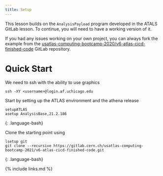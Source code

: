 ```yaml
---
title: Setup
---
```

This lesson builds on the `AnalysisPayload` program developed in the ATALS GitLab lesson. To continue, you will need to have a working version of it.

If you had any issues working on your own project, you can always fork the example from the [usatlas-computing-bootcamp-2020/v6-atlas-cicd-finished-code](https://gitlab.cern.ch/usatlas-computing-bootcamp-2021/v6-atlas-cicd-finished-code) GitLab repository.

# Quick Start
We need to ssh with the ability to use graphics
~~~
ssh -XY <username>@login.af.uchicago.edu
~~~

Start by setting up the ATLAS environment and the athena release
~~~
setupATLAS
asetup AnalysisBase,21.2.186
~~~
{: .language-bash}


Clone the starting point using
~~~
lsetup git
git clone --recursive https://gitlab.cern.ch/usatlas-computing-bootcamp-2021/v6-atlas-cicd-finished-code.git
~~~
{: .language-bash}


{% include links.md %}
